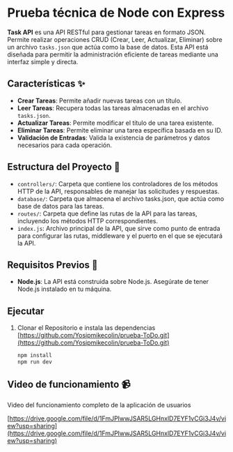# Prueba técnica de Node con Express

**Task API** es una API RESTful para gestionar tareas en formato JSON. Permite realizar operaciones CRUD (Crear, Leer, Actualizar, Eliminar) sobre un archivo `tasks.json` que actúa como la base de datos. Esta API está diseñada para permitir la administración eficiente de tareas mediante una interfaz simple y directa.


## Características ✨

- **Crear Tareas**: Permite añadir nuevas tareas con un título.
- **Leer Tareas**: Recupera todas las tareas almacenadas en el archivo `tasks.json`.
- **Actualizar Tareas**: Permite modificar el título de una tarea existente.
- **Eliminar Tareas**: Permite eliminar una tarea específica basada en su ID.
- **Validación de Entradas**: Valida la existencia de parámetros y datos necesarios para cada operación.
  

## Estructura del Proyecto 🛞

  - `controllers/`:  Carpeta que contiene los controladores de los métodos HTTP de la API, responsables de manejar las solicitudes y respuestas.
  - `database/`: Carpeta que almacena el archivo tasks.json, que actúa como base de datos para las tareas.
  - `routes/`: Carpeta que define las rutas de la API para las tareas, incluyendo los métodos HTTP correspondientes.
  - `index.js`: Archivo principal de la API, que sirve como punto de entrada para configurar las rutas, middleware y el puerto en el que se ejecutará la API.


## Requisitos Previos 🧩

- **Node.js**: La API está construida sobre Node.js. Asegúrate de tener Node.js instalado en tu máquina.
   
  

## Ejecutar 

1. Clonar el Repositorio e instala las dependencias [https://github.com/Yosipmikecolin/prueba-ToDo.git](https://github.com/Yosipmikecolin/prueba-ToDo.git)
   ```bash
   npm install
   npm run dev

## Video de funcionamiento 📹

Video del funcionamiento completo de la aplicación de usuarios

[https://drive.google.com/file/d/1FmJPIwwJSAR5LGHnxlD7EYF1vCGi3J4v/view?usp=sharing](https://drive.google.com/file/d/1FmJPIwwJSAR5LGHnxlD7EYF1vCGi3J4v/view?usp=sharing)

